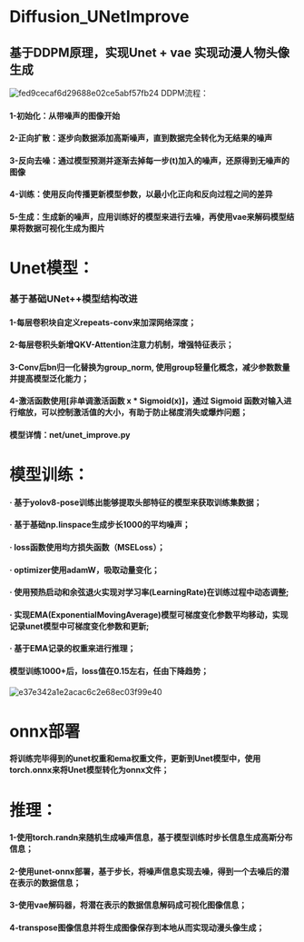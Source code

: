 # Diffusion_UNetImprove
## 基于DDPM原理，实现Unet + vae 实现动漫人物头像生成
![fed9cecaf6d29688e02ce5abf57fb24](https://github.com/user-attachments/assets/f66eece1-4d0d-4193-be38-90ee38e64ce2)
DDPM流程：
#### 1-初始化：从带噪声的图像开始
#### 2-正向扩散：逐步向数据添加高斯噪声，直到数据完全转化为无结果的噪声
#### 3-反向去噪：通过模型预测并逐渐去掉每一步(t)加入的噪声，还原得到无噪声的图像
#### 4-训练：使用反向传播更新模型参数，以最小化正向和反向过程之间的差异
#### 5-生成：生成新的噪声，应用训练好的模型来进行去噪，再使用vae来解码模型结果将数据可视化生成为图片


# Unet模型：
### 基于基础UNet++模型结构改进
#### 1-每层卷积块自定义repeats-conv来加深网络深度；
#### 2-每层卷积头新增QKV-Attention注意力机制，增强特征表示；
#### 3-Conv后bn归一化替换为group_norm, 使用group轻量化概念，减少参数数量并提高模型泛化能力；
#### 4-激活函数使用[非单调激活函数 x * Sigmoid(x)]，通过 Sigmoid 函数对输入进行缩放，可以控制激活值的大小，有助于防止梯度消失或爆炸问题；
#### 模型详情：net/unet_improve.py

# 模型训练：
#### · 基于yolov8-pose训练出能够提取头部特征的模型来获取训练集数据；
#### · 基于基础np.linspace生成步长1000的平均噪声；
#### · loss函数使用均方损失函数（MSELoss）；
#### · optimizer使用adamW，吸取动量变化；
#### · 使用预热启动和余弦退火实现对学习率(LearningRate)在训练过程中动态调整;
#### · 实现EMA(ExponentialMovingAverage)模型可梯度变化参数平均移动，实现记录unet模型中可梯度变化参数和更新;
#### · 基于EMA记录的权重来进行推理；

#### 模型训练1000+后，loss值在0.15左右，任由下降趋势；
![e37e342a1e2acac6c2e68ec03f99e40](https://github.com/user-attachments/assets/749dc6e3-9b74-43ea-a85a-195d1485dfe1)

# onnx部署
#### 将训练完毕得到的unet权重和ema权重文件，更新到Unet模型中，使用torch.onnx来将Unet模型转化为onnx文件；

# 推理：
#### 1-使用torch.randn来随机生成噪声信息，基于模型训练时步长信息生成高斯分布信息；
#### 2-使用unet-onnx部署，基于步长，将噪声信息实现去噪，得到一个去噪后的潜在表示的数据信息；
#### 3-使用vae解码器，将潜在表示的数据信息解码成可视化图像信息；
#### 4-transpose图像信息并将生成图像保存到本地从而实现动漫头像生成；
